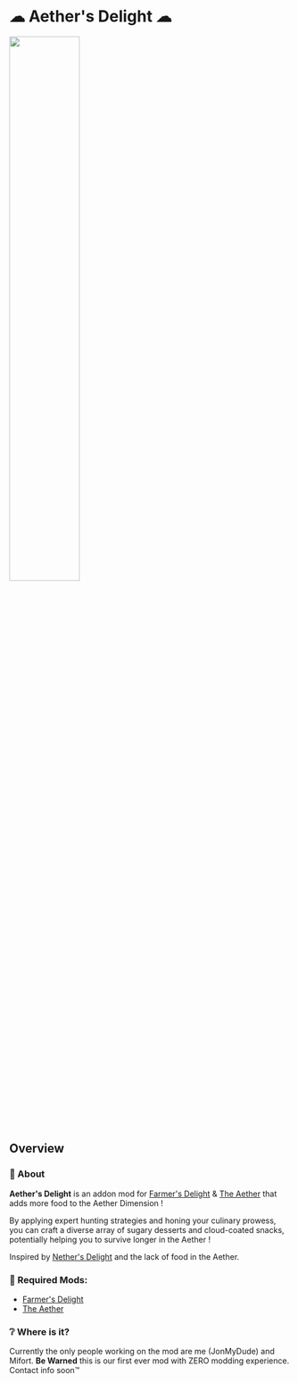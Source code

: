 # ☁ Aether's Delight ☁

<img src="https://i.imgur.com/XoeklYl.png" width="50%">

## Overview
### 📖 About

**Aether's Delight** is an addon mod for [Farmer's Delight](https://www.curseforge.com/minecraft/mc-mods/farmers-delight)
& [The Aether](https://www.curseforge.com/minecraft/mc-mods/aether)
that adds more food to the Aether Dimension !  

By applying expert hunting strategies and honing your culinary prowess, you can craft a diverse array of
sugary desserts and cloud-coated snacks, potentially helping you to survive longer in the Aether !

Inspired by [Nether's Delight](https://www.curseforge.com/minecraft/mc-mods/nethers-delight) and the lack of food in the Aether.

### 🔨 Required Mods:
- [Farmer's Delight](https://www.curseforge.com/minecraft/mc-mods/farmers-delight)
- [The Aether](https://www.curseforge.com/minecraft/mc-mods/aether)

### ❔ Where is it?
Currently the only people working on the mod are me (JonMyDude) and Mifort.
**Be Warned** this is our first ever mod with ZERO modding experience.
Contact info soon™
